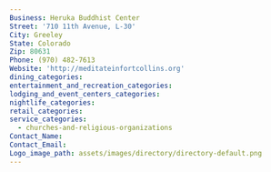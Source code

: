 ```yaml
---
Business: Heruka Buddhist Center
Street: '710 11th Avenue, L-30'
City: Greeley
State: Colorado
Zip: 80631
Phone: (970) 482-7613
Website: 'http://meditateinfortcollins.org'
dining_categories:
entertainment_and_recreation_categories:
lodging_and_event_centers_categories:
nightlife_categories:
retail_categories:
service_categories:
  - churches-and-religious-organizations
Contact_Name:
Contact_Email:
Logo_image_path: assets/images/directory/directory-default.png
---
```



